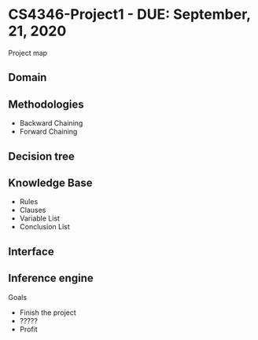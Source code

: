 # CS4346-Project1 - DUE: September, 21, 2020
Project map
## Domain

## Methodologies
   - Backward Chaining
   - Forward Chaining

## Decision tree

## Knowledge Base
  * Rules
  * Clauses
  * Variable List
  * Conclusion List

## Interface

## Inference engine

Goals
  - Finish the project
  - ?????
  - Profit
